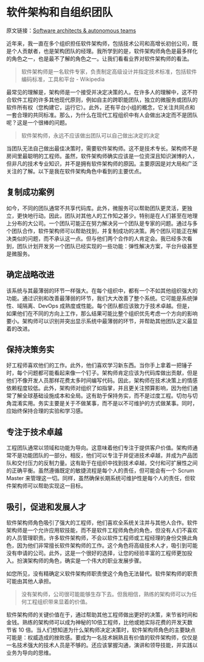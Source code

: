 # 软件架构和自组织团队

原文链接：[Software architects & autonomous teams](https://ebaytech.berlin/software-architects-and-autonomous-teams-328138202df1)

近年来，我一直在多个组织担任软件架构师，包括技术公司和高增长初创公司，既是个人贡献者，也是架构团队的经理。我所学到的是，软件架构师角色是最多样化的角色之一，也是最不了解的角色之一。让我们看看业界对软件架构师的看法。

> 软件架构师是一名软件专家，负责制定高级设计并指定技术标准，包括软件编码标准，工具和平台 -  Wikipedia

最常见的理解是，架构师是一个接受并决定决策的人。在许多人的理解中，这不符合软件工程的许多其他现代原则，例如自主的跨职能团队，独立的微服务或团队的软件所有权（您构建它，运行它）。此外，还有平台小组的概念，它关注共同点和一套合理的共同标准。那么，为什么在现代工程组织中有人会做出决定而不是团队呢？这是一个很棒的问题。

> 软件架构师，永远不应该做出团队可以自己做出决定的决定

当团队无法自己做出最佳决策时，需要软件架构师。这不是技术专长。架构师不是房间里最聪明的工程师。虽然，软件架构师确实应该是一位资深且知识渊博的人，但非凡的技术专业知识，并不是拥有软件架构师的原因。主要原因是对大局和广泛关注的了解。以下是我在软件架构角色中看到的主要优点。

## 复制成功案例

如今，不同的团队通常不共享代码库。此外，微服务可以帮助团队更灵活，更独立，更快地行动。因此，团队对其他人的工作知之甚少。特别是在人们甚至在地理上分布的大公司。一个团队可能正在努力解决另一个团队是专家的问题。通过与多个团队合作，软件架构师可以帮助找到，并复制成功的决策。两个团队可能正在解决类似的问题，而不承认这一点。但与他们两个合作的人肯定会。我已经多次看到，团队计划开发另一个团队已经实现的一些功能：弹性解决方案，平台升级甚至是微服务。

## 确定战略改进

该系统与其最薄弱的环节一样强大。在每个组织中，都有一个不如其他组织强大的功能。通过识别和改善最薄弱的环节，我们大大改善了整个系统。它可能是系统弹性、域隔离、DevOps 成熟度或性能。每个团队都应该致力于技术卓越。但是，如果他们在不同的方向上工作，那么结果可能比整个组织优先考虑一个方向的影响要小。架构师可以识别并突出显示系统中最薄弱的环节，并帮助其他团队定义最显着的改进。

## 保持决策务实

好工程师喜欢他们的工作。此外，他们喜欢学习新东西。当你手上拿着一把锤子时，每个问题都可能看起来像一个钉子。架构师肯定应该为代码库做出贡献，但是他们不像开发人员那样花费太多时间编写代码。因此，架构师在技术决策上的情感依赖程度较低。此外，架构师对组织了如指掌，并且更关注预算影响，因为他们通常了解全球基础设施成本和全局。这有助于保持务实，而不是过度工程。切勿与切角混淆实用。务实主要是关于不做某事，而不是以不可维护的方式做某事。同时，应始终保持合理的实验和学习感。

## 专注于技术卓越

工程团队通常以领域和功能为导向。这意味着他们专注于提供客户价值。架构师通常不是功能团队的一部分。相反，他们可以专注于并促进技术卓越，并成为产品团队和交付压力的反制力量。这有助于在组织中找到技术卓越，交付和可扩展性之间的正确平衡。虽然遵循既定的敏捷流程是每个人的责任，但可能会有一个 Scrum Master 来管理这一切。同样，虽然确保长期系统可维护性是每个人的责任，但软件架构师可以帮助实现这一目标。

## 吸引，促进和发展人才

软件架构师角色吸引了强大的工程师，他们喜欢全系统关注并与其他人合作。软件架构师是一个允许应用软技能，而不是软件工程师角色的角色，但没有人们不喜欢的人员管理职责。许多软件架构师，不会以软件工程师或工程经理的身份交换此角色，因为他们非常擅长软件架构师的工作。这个角色将高级技术人才，吸引到可能没有申请的公司。此外，这是一个很好的选择，让您的经验丰富的工程师更加投入。扮演架构师的角色，确实是一个伟大的职业发展步骤。

如您所见，没有精确定义软件架构师职责使这个角色无法替代。软件架构师的职责可能由其他人承担。

> 没有架构师，公司很可能能够生存下去。但我相信，熟练的架构师可以为任何工程组织带来显着的价值。

软件架构师的关键价值在于，通过帮助其他工程师做出更好的决策，来节省时间和金钱。熟练的架构师可以成为神秘的10倍工程师，比他或她实际花费的开发天数节省 10 倍。当人们想知道为什么架构师决定决策时，软件架构师角色的主要缺点可能是：权威造成的挫败感。要成为一名技术娴熟且有价值的软件架构师，仅仅是一名技术强大的技术人员是不够的。还应该掌握沟通，演讲和领导技能，并实践以业务为导向的思维。
